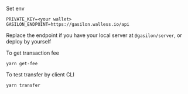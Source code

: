 Set env
```
PRIVATE_KEY=<your wallet>
GASILON_ENDPOINT=https://gasilon.walless.io/api
```
Replace the endpoint if you have your local server at `@gasilon/server`, or deploy by yourself

To get transaction fee
```
yarn get-fee
```

To test transfer by client CLI
```
yarn transfer 
```